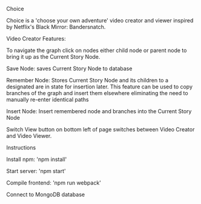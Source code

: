 Choice

Choice is a 'choose your own adventure' video creator and viewer inspired by Netflix's Black Mirror: Bandersnatch.

Video Creator Features:

To navigate the graph click on nodes either child node or parent node to bring it up as the Current Story Node.

Save Node: saves Current Story Node to database

Remember Node: Stores Current Story Node and its children to a designated are in state for insertion later.  This feature can be used to copy branches of the graph and insert them elsewhere eliminating the need to manually re-enter identical paths

Insert Node:
Insert remembered node and branches into the Current Story Node

Switch View button on bottom left of page switches between Video Creator and Video Viewer.

Instructions

Install npm:
'npm install'

Start server:
'npm start'

Compile frontend:
'npm run webpack'

Connect to MongoDB database

